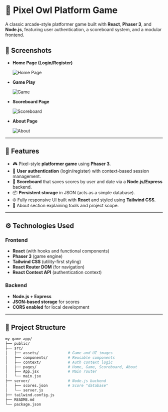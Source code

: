 # 🦉 Pixel Owl Platform Game 

A classic arcade-style platformer game built with **React**, **Phaser 3**, and **Node.js**, featuring user authentication, a scoreboard system, and a modular frontend.

## 📸 Screenshots


- **Home Page (Login/Register)**
  
  ![Home Page](./screenshots/login.png)

- **Game Play**

  ![Game](public/images/play.png)

- **Scoreboard Page**

  ![Scoreboard](public/images/scoreboard.png)

- **About Page**

  ![About](public/images/about.png)

---

## 🚀 Features

- 🎮 Pixel-style **platformer game** using **Phaser 3**.
- 🔐 **User authentication** (login/register) with context-based session management.
- 🧾 **Scoreboard** that saves scores by user and date via a **Node.js/Express** backend.
- 📦 **Persistent storage** in JSON (acts as a simple database).
- 🌐 Fully responsive UI built with **React** and styled using **Tailwind CSS**.
- 📘 About section explaining tools and project scope.
  
---

## ⚙️ Technologies Used

### Frontend

- **React** (with hooks and functional components)
- **Phaser 3** (game engine)
- **Tailwind CSS** (utility-first styling)
- **React Router DOM** (for navigation)
- **React Context API** (authentication context)

### Backend

- **Node.js + Express**
- **JSON-based storage** for scores
- **CORS enabled** for local development

---

## 📁 Project Structure

```bash
my-game-app/
├── public/
├── src/
│   ├── assets/             # Game and UI images
│   ├── components/         # Reusable components
│   ├── context/            # Auth context logic
│   ├── pages/              # Home, Game, Scoreboard, About
│   ├── App.jsx             # Main router
│   └── main.jsx
├── server/                 # Node.js backend
│   ├── scores.json         # Score "database"
│   └── server.js
├── tailwind.config.js
├── README.md
└── package.json
